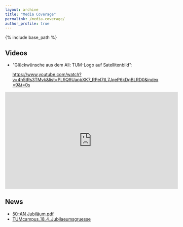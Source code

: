 ```yaml
---
layout: archive
title: "Media Coverage"
permalink: /media-coverage/
author_profile: true
---
```

 
{% include base_path %}


## Videos
* "Glückwünsche aus dem All: TUM-Logo auf Satellitenbild":  

  https://www.youtube.com/watch?v=4h5tRs3TMvk&list=PL9Q9UapbXK7_RPeI7tL7JqeP6kDqBLRD0&index=9&t=0s
 
 <iframe width="560" height="315" src="https://www.youtube-nocookie.com/embed/4h5tRs3TMvk" frameborder="0" allow="accelerometer; autoplay; encrypted-media; gyroscope; picture-in-picture" allowfullscreen></iframe>
  
## News
*  <a href="/media/50-AN Jubiläum">50-AN Jubiläum.pdf</a>
*  <a href="/media/TUMcampus_18_4_Jubilaeumsgruesse">TUMcampus_18_4_Jubilaeumsgruesse</a>
